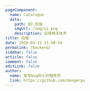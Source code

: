 ```yaml
---
pageComponent:
  name: Catalogue
  data:
    path: 02.后端
    imgUrl: /img/ui.png
    description: 后端相关技术
title: 后端
date: 2020-03-11 21:50:54
permalink: /backend/
sidebar: false
article: false
comment: false
editLink: false
author: 
  name: 爱写bug的小邓程序员
  link: https://github.com/dengerpu
---
```

